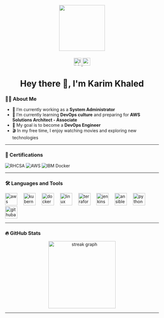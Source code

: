 <div align="center">
  <img height="150" src="https://media4.giphy.com/media/v1.Y2lkPTc5MGI3NjExOG1pY2RsbWp1ZmV6amIwdTRmZnduZXhrZjQ5N3R3cW5mYm1oZ3NpbCZlcD12MV9pbnRlcm5hbF9naWZfYnlfaWQmY3Q9Zw/12W5Sg2koWYnwA/giphy.gif" />
</div>

###

<div align="center">
  <a href="https://www.linkedin.com/in/karim-khaled-ahmed-a9993a360" target="_blank">
    <img src="https://img.shields.io/static/v1?message=LinkedIn&logo=linkedin&label=&color=0077B5&logoColor=white&labelColor=&style=for-the-badge" height="25" alt="linkedin logo" />
  </a>
  <a href="mailto:karimkhaled345444@gmail.com" target="_blank">
    <img src="https://img.shields.io/static/v1?message=Gmail&logo=gmail&label=&color=D14836&logoColor=white&labelColor=&style=for-the-badge" height="25" alt="gmail logo" />
  </a>
</div>

###

<h1 align="center">Hey there 👋, I'm Karim Khaled</h1>

###

### 👨‍💻 About Me

- 🔭 I’m currently working as a **System Administrator**  
- 🌱 I’m currently learning **DevOps culture** and preparing for **AWS Solutions Architect - Associate**  
- 🎯 My goal is to become a **DevOps Engineer**  
- 🎬 In my free time, I enjoy watching movies and exploring new technologies  

---

### 🏅 Certifications

![RHCSA](https://img.shields.io/badge/RHCSA-Certified-red?style=for-the-badge&logo=redhat)
![AWS](https://img.shields.io/badge/AWS_Solutions_Architect_Associate-In_Progress-orange?style=for-the-badge&logo=amazonaws)
![IBM Docker](https://img.shields.io/badge/Docker%20Essentials-IBM-blue?style=for-the-badge&logo=docker)

---

### 🛠 Languages and Tools

<div align="left">
  <img src="https://cdn.jsdelivr.net/gh/devicons/devicon/icons/amazonwebservices/amazonwebservices-line-wordmark.svg" height="40" alt="aws logo" />
  <img width="12" />
  <img src="https://cdn.jsdelivr.net/gh/devicons/devicon/icons/kubernetes/kubernetes-plain.svg" height="40" alt="kubernetes logo" />
  <img width="12" />
  <img src="https://cdn.jsdelivr.net/gh/devicons/devicon/icons/docker/docker-plain-wordmark.svg" height="40" alt="docker logo" />
  <img width="12" />
  <img src="https://cdn.jsdelivr.net/gh/devicons/devicon/icons/linux/linux-original.svg" height="40" alt="linux logo" />
  <img width="12" />
  <img src="https://cdn.jsdelivr.net/gh/devicons/devicon/icons/terraform/terraform-original.svg" height="40" alt="terraform logo" />
  <img width="12" />
  <img src="https://skillicons.dev/icons?i=jenkins" height="40" alt="jenkins logo" />
  <img width="12" />
  <img src="https://cdn.jsdelivr.net/gh/devicons/devicon/icons/ansible/ansible-original.svg" height="40" alt="ansible logo" />
  <img width="12" />
  <img src="https://cdn.jsdelivr.net/gh/devicons/devicon/icons/python/python-original.svg" height="40" alt="python logo" />
  <img width="12" />
  <img src="https://skillicons.dev/icons?i=githubactions" height="40" alt="githubactions logo" />
</div>

---


### 🔥 GitHub Stats

<div align="center">
  <img src="https://streak-stats.demolab.com?user=karim664&locale=en&mode=daily&theme=dark&hide_border=false&border_radius=5&order=3" height="220" alt="streak graph" />
</div>

---

<!--
System Administrator | DevOps Engineer | Linux | Docker | Ansible | Jenkins | AWS | RHCSA | Terraform | GitHub Actions | Python | Bash | DevOps Culture | AWS SAA
-->
